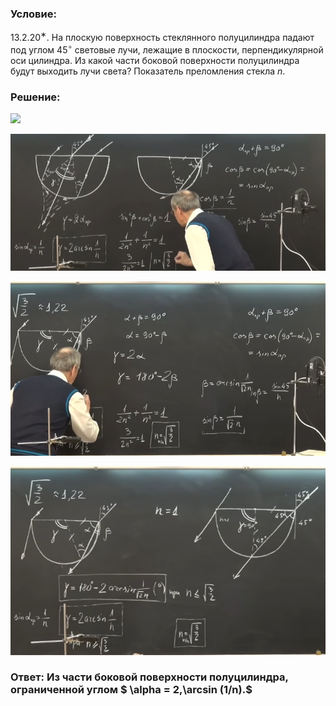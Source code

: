 ###  Условие: 

$13.2.20^{∗}.$ На плоскую поверхность стеклянного полуцилиндра падают под углом $45^{\circ}$ световые лучи, лежащие в плоскости, перпендикулярной оси цилиндра. Из какой части боковой поверхности полуцилиндра будут выходить лучи света? Показатель преломления стекла $n$. 

###  Решение: 

![](https://www.youtube.com/embed/IOYCB2WT5FU) 

![|770x334, 67%](../../img/13.2.20/01.png) 

![|701x389, 67%](../../img/13.2.20/02.png) 

![|649x388, 67%](../../img/13.2.20/03.png) 

###  Ответ: Из части боковой поверхности полуцилиндра, ограниченной углом $ \alpha = 2\,\arcsin (1/n).$ 
